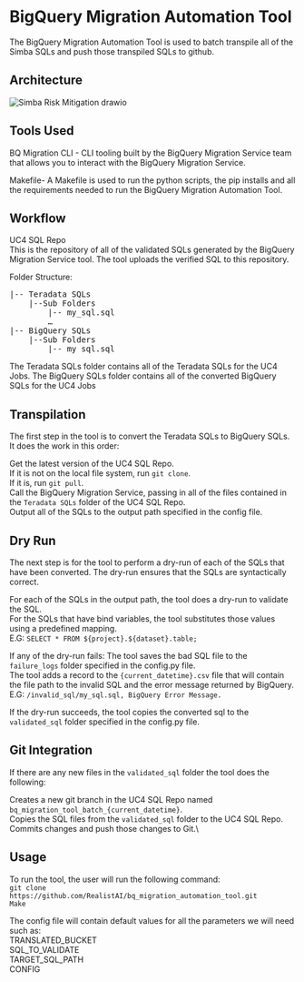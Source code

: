 # BigQuery Migration Automation Tool

The BigQuery Migration Automation Tool is used to batch transpile all of the Simba SQLs and push those transpiled SQLs to github.
## Architecture 

![Simba Risk Mitigation drawio](https://github.com/RealistAI/bq_migration_automation_tool/assets/99982739/7a40c2bd-fff9-4a35-b735-a614f320a5e7)

## Tools Used
BQ Migration CLI - CLI tooling built by the BigQuery Migration Service team that allows you to interact with the BigQuery Migration Service.

Makefile- A Makefile is used to run the python scripts, the pip installs and all the requirements needed to run the BigQuery Migration Automation Tool.

## Workflow
UC4 SQL Repo\
This is the repository of all of the validated SQLs generated by the BigQuery Migration Service tool. The tool uploads the verified SQL to this repository.

Folder Structure:
<pre>
|-- Teradata SQLs
    |--Sub Folders
        |-- my_sql.sql
        … 
|-- BigQuery SQLs
    |--Sub Folders
        |-- my_sql.sql
</pre>

The Teradata SQLs folder contains all of the Teradata SQLs for the UC4 Jobs.
The BigQuery SQLs folder contains all of the converted BigQuery SQLs for the UC4 Jobs

## Transpilation
The first step in the tool is to convert the Teradata SQLs to BigQuery SQLs. It does the work in this order:

Get the latest version of the UC4 SQL Repo.\
If it is not on the local file system, run `git clone`.\
If it is, run `git pull`.\
Call the BigQuery Migration Service, passing in all of the files contained in the `Teradata SQLs` folder of the UC4 SQL Repo.\
Output all of the SQLs to the output path specified in the config file. 

## Dry Run
The next step is for the tool to perform a dry-run of each of the SQLs that have been converted. The dry-run ensures that the SQLs are syntactically correct.

For each of the SQLs in the output path, the tool does a dry-run to validate the SQL.\
For the SQLs that have bind variables, the tool substitutes those values using a predefined mapping. \
E.G: 
`SELECT * FROM ${project}.${dataset}.table;`

If any of the dry-run fails:
The tool saves the bad SQL file to the `failure_logs` folder specified in the config.py file.\
The tool adds a record to the `{current_datetime}.csv` file that will contain the file path to the invalid SQL and the error message returned by BigQuery. 
E.G:
`/invalid_sql/my_sql.sql, BigQuery Error Message.`

If the dry-run succeeds, the tool copies the converted sql to the `validated_sql` folder specified in the config.py file.

## Git Integration
If there are any new files in the `validated_sql` folder the tool does the following:

Creates a new git branch in the UC4 SQL Repo named `bq_migration_tool_batch_{current_datetime}`.\
Copies the SQL files from the `validated_sql` folder to the UC4 SQL Repo. \
Commits changes and push those changes to Git.\

## Usage
To run the tool, the user will run the following command:\
`git clone https://github.com/RealistAI/bq_migration_automation_tool.git` \
`Make`

The config file will contain default values for all the parameters we will need such as:\
TRANSLATED_BUCKET\
SQL_TO_VALIDATE\
TARGET_SQL_PATH\
CONFIG


